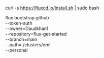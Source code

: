 curl -s https://fluxcd.io/install.sh | sudo bash

flux bootstrap github \
  --token-auth \
  --owner=Daudkhan1 \
  --repository=flux-get-started \
  --branch=main \
  --path=./clusters/dml \
  --personal


